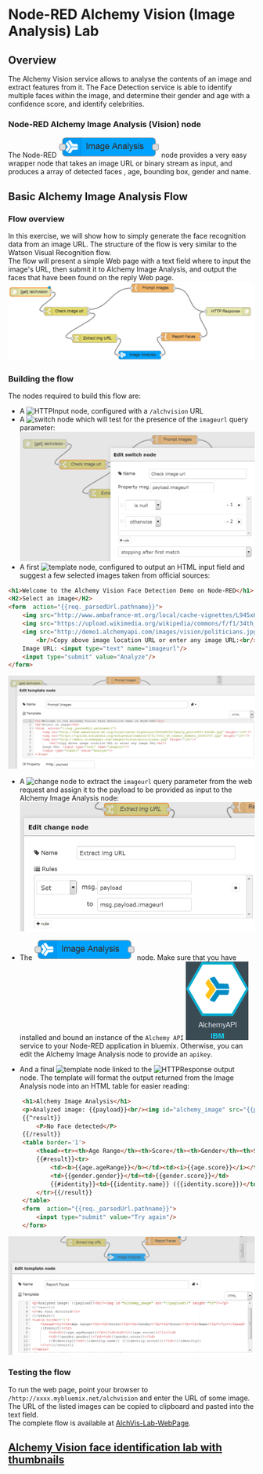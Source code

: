 #  Node-RED Alchemy Vision (Image Analysis) Lab
## Overview
The Alchemy Vision service allows to analyse the contents of an image and extract features from it. The Face Detection service is able to identify multiple faces within the image, and determine their gender and age with a confidence score, and identify celebrities.

### Node-RED Alchemy Image Analysis (Vision) node
The Node-RED ![`Alchemy Image Analysis`](images/node_red_Alchemy_Image_Analysis.png) node provides a very easy wrapper node that takes an image URL or binary stream as input, and produces a array of detected faces , age, bounding box, gender and name.

## Basic Alchemy Image Analysis Flow
### Flow overview
In this exercise, we will show how to simply generate the face recognition data from an image URL. The structure of the flow is very similar to the Watson Visual Recognition flow.  
The flow will present a simple Web page with a text field where to input the image's URL, then submit it to Alchemy Image Analysis, and output the faces that have been found on the reply Web page.  
![AlchVis-FaceDetectionFlow](images/AlchVis_FaceDetectionFlow.png)  

### Building the flow
The nodes required to build this flow are:  
  - A ![`HTTPInput`](../../node_RED_labs/images/node_red_HTTPInput.png) node, configured with a `/alchvision` URL  
  - A ![`switch`](../../node_RED_labs/images/node_red_switch.png) node which will test for the presence of the `imageurl` query parameter:  
   ![AlchVis-Lab-Switch-Node-Props](images/AlchVis_Switch_Props.png)
  - A first ![template](../../node_RED_labs/images/node_red_template.png) node, configured to output an HTML input field and suggest a few selected images taken from official sources:
```HTML
<h1>Welcome to the Alchemy Vision Face Detection Demo on Node-RED</h1>
<H2>Select an image</H2>
<form  action="{{req._parsedUrl.pathname}}">
    <img src="http://www.ambafrance-mt.org/local/cache-vignettes/L945xH539/family_photo8851-b0e9b.jpg" height='100'/>
    <img src="https://upload.wikimedia.org/wikipedia/commons/f/f1/34th_G8_summit_member_20080707.jpg" height='100'/>
    <img src="http://demo1.alchemyapi.com/images/vision/politicians.jpg" height='100'/>
        <br/>Copy above image location URL or enter any image URL:<br/>
    Image URL: <input type="text" name="imageurl"/>
    <input type="submit" value="Analyze"/>
</form>
```
![AlchVis-Lab-TemplatePrompt-Node-Props](images/AlchVis_TemplatePrompt_Props.png)

  - A ![change](../../node_RED_labs/images/node_red_change.png) node to extract the `imageurl` query parameter from the web request and assign it to the payload to be provided as input to the Alchemy Image Analysis node:  
 ![AlchVis-Lab-Change_and_IA-Node-Props](images/AlchVis_Change_and_IA_Props.png)

  - The ![`Alchemy Image Analysis`](images/node_red_Alchemy_Image_Analysis.png) node. Make sure that you have installed and bound an instance of the `Alchemy API` ![AlchemyAPIService](images/AlchemyAPIService.png) service to your Node-RED application in bluemix. Otherwise, you can edit the Alchemy Image Analysis node to provide an `apikey`.  
 
  - And a final  ![`template`](../../node_RED_labs/images/node_red_template.png) node linked to the ![`HTTPResponse`](../../node_RED_labs/images/node_red_HTTPResponse.png) output node. The template will format the output returned from the Image Analysis node into an HTML table for easier reading:  
```HTML
    <h1>Alchemy Image Analysis</h1>
    <p>Analyzed image: {{payload}}<br/><img id="alchemy_image" src="{{payload}}" height="50"/></p>
    {{^result}}
        <P>No Face detected</P>
    {{/result}}
    <table border='1'>
        <thead><tr><th>Age Range</th><th>Score</th><th>Gender</th><th>Score</th><th>Name</th></tr></thead>
        {{#result}}<tr>
            <td><b>{{age.ageRange}}</b></td><td><i>{{age.score}}</i></td>
            <td>{{gender.gender}}</td><td>{{gender.score}}</td>
            {{#identity}}<td>{{identity.name}} ({{identity.score}})</td>{{/identity}}
        </tr>{{/result}}
    </table>
    <form  action="{{req._parsedUrl.pathname}}">
        <input type="submit" value="Try again"/>
    </form>
```
![AlchVis-Lab-TemplateReport-Node-Props](images/AlchVis_TemplateReport_Props.png)

### Testing the flow
To run the web page, point your browser to  `/http://xxxx.mybluemix.net/alchvision` and enter the URL of some  image. The URL of the listed images can be copied to clipboard and pasted into the text field.  
The complete flow is available at [AlchVis-Lab-WebPage](AlchVis_Lab_WebPage.json).

## [Alchemy Vision face identification lab with thumbnails](../../watson_advanced_labs/alchemy_image_analysis_thumbs/alchemy_image_analysis_thumbs.md)
